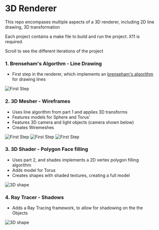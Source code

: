 # 3D Renderer

This repo encompases multiple aspects of a 3D renderer, including 2D line drawing, 3D transformation

Each project contains a make file to build and run the project. X11 is required.

Scroll to see the different iterations of the project

### 1. Brenseham's Algorthm - Line Drawing
* First step in the renderer, which implements an [brenseham's algorithm](https://en.wikipedia.org/wiki/Bresenham%27s_line_algorithm) for drawing lines 

![First Step](https://raw.githubusercontent.com/JhnBrunelle/3D-Renderer/master/Bresenham's%20Algorithm/Screenshot.png?token=AE2VNU4G4I6WKEYI6OA4ZTC6ARIDI)

### 2. 3D Mesher - Wireframes
* Uses line algorithm from part 1 and applies 3D transforms
* Features models for Sphere and Torus'
* Features 3D camera and light objects (camera shown below)
* Creates Wiremeshes

![First Step](https://raw.githubusercontent.com/JhnBrunelle/3D-Renderer/master/3D%20mesher/view1.png)
![First Step](https://raw.githubusercontent.com/JhnBrunelle/3D-Renderer/master/3D%20mesher/view4.png)
![First Step](https://raw.githubusercontent.com/JhnBrunelle/3D-Renderer/master/3D%20mesher/view5.png)


### 3. 3D Shader - Polygon Face filling
* Uses part 2, and shades implements a 2D vertex polygon filling algorithm
* Adds model for Torus
* Creates shapes with shaded textures, creating a full model

![3D shape](https://raw.githubusercontent.com/JhnBrunelle/3D-Renderer/master/3D%20Shader/shot1.png?token=AE2VNU5ELYETC3JSB4HHU3K6ARIUA)

### 4. Ray Tracer - Shadows
* Adds a Ray Tracing framework, to allow for shadowing on the the Objects

![3D shape](https://raw.githubusercontent.com/JhnBrunelle/3D-Renderer/master/RayTracer/src/screenshot.png?token=AE2VNU454GYOUSAF7U73Y226ARIYM)
